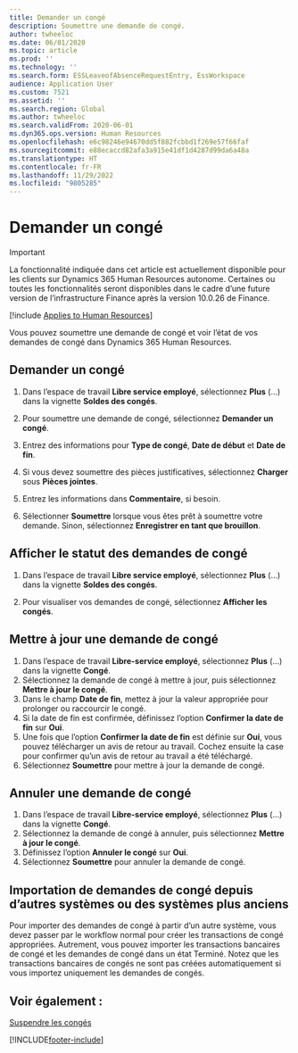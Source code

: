 ```yaml
---
title: Demander un congé
description: Soumettre une demande de congé.
author: twheeloc
ms.date: 06/01/2020
ms.topic: article
ms.prod: ''
ms.technology: ''
ms.search.form: ESSLeaveofAbsenceRequestEntry, EssWorkspace
audience: Application User
ms.custom: 7521
ms.assetid: ''
ms.search.region: Global
ms.author: twheeloc
ms.search.validFrom: 2020-06-01
ms.dyn365.ops.version: Human Resources
ms.openlocfilehash: e6c98246e94670dd5f882fcbbd1f269e57f66faf
ms.sourcegitcommit: e88ecaccd82afa3a915e41df1d4287d99da6a48a
ms.translationtype: HT
ms.contentlocale: fr-FR
ms.lasthandoff: 11/29/2022
ms.locfileid: "9805285"
---
```

# <a name="request-a-leave-of-absence"></a>Demander un congé

>[!Important]
>La fonctionnalité indiquée dans cet article est actuellement disponible pour les clients sur Dynamics 365 Human Resources autonome. Certaines ou toutes les fonctionnalités seront disponibles dans le cadre d’une future version de l’infrastructure Finance après la version 10.0.26 de Finance.


[!include [Applies to Human Resources](../includes/applies-to-hr.md)]

Vous pouvez soumettre une demande de congé et voir l’état de vos demandes de congé dans Dynamics 365 Human Resources.

## <a name="request-a-leave-of-absence"></a>Demander un congé

1. Dans l’espace de travail **Libre service employé**, sélectionnez **Plus** (...) dans la vignette **Soldes des congés**.

2. Pour soumettre une demande de congé, sélectionnez **Demander un congé**.

3. Entrez des informations pour **Type de congé**, **Date de début** et **Date de fin**.

4. Si vous devez soumettre des pièces justificatives, sélectionnez **Charger** sous **Pièces jointes**.

5. Entrez les informations dans **Commentaire**, si besoin.

6. Sélectionner **Soumettre** lorsque vous êtes prêt à soumettre votre demande. Sinon, sélectionnez **Enregistrer en tant que brouillon**.


## <a name="view-leave-of-absence-request-status"></a>Afficher le statut des demandes de congé

1. Dans l’espace de travail **Libre service employé**, sélectionnez **Plus** (...) dans la vignette **Soldes des congés**.

2. Pour visualiser vos demandes de congé, sélectionnez **Afficher les congés**.

## <a name="update-a-leave-of-absence-request"></a>Mettre à jour une demande de congé

1. Dans l’espace de travail **Libre-service employé**, sélectionnez **Plus** (...) dans la vignette **Congé**.
2. Sélectionnez la demande de congé à mettre à jour, puis sélectionnez **Mettre à jour le congé**.
3. Dans le champ **Date de fin**, mettez à jour la valeur appropriée pour prolonger ou raccourcir le congé.
4. Si la date de fin est confirmée, définissez l’option **Confirmer la date de fin** sur **Oui**.
5. Une fois que l’option **Confirmer la date de fin** est définie sur **Oui**, vous pouvez télécharger un avis de retour au travail. Cochez ensuite la case pour confirmer qu’un avis de retour au travail a été téléchargé.
6. Sélectionnez **Soumettre** pour mettre à jour la demande de congé.

## <a name="cancel-a-leave-of-absence-request"></a>Annuler une demande de congé

1. Dans l’espace de travail **Libre-service employé**, sélectionnez **Plus** (...) dans la vignette **Congé**.
2. Sélectionnez la demande de congé à annuler, puis sélectionnez **Mettre à jour le congé**.
3. Définissez l’option **Annuler le congé** sur **Oui**.
4. Sélectionnez **Soumettre** pour annuler la demande de congé.

## <a name="importing-leave-requests-from-other-systems-or-older-systems"></a>Importation de demandes de congé depuis d’autres systèmes ou des systèmes plus anciens

Pour importer des demandes de congé à partir d’un autre système, vous devez passer par le workflow normal pour créer les transactions de congé appropriées. Autrement, vous pouvez importer les transactions bancaires de congé et les demandes de congé dans un état Terminé. Notez que les transactions bancaires de congés ne sont pas créées automatiquement si vous importez uniquement les demandes de congés.

## <a name="see-also"></a>Voir également :

[Suspendre les congés](hr-leave-and-absence-suspend-leave.md)


[!INCLUDE[footer-include](../includes/footer-banner.md)]
